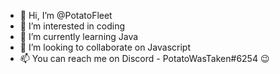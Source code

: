 - 👋 Hi, I’m @PotatoFleet
- 👀 I’m interested in coding
- 🌱 I’m currently learning Java
- 💞️ I’m looking to collaborate on Javascript
- 📫 You can reach me on Discord - PotatoWasTaken#6254 😉 
